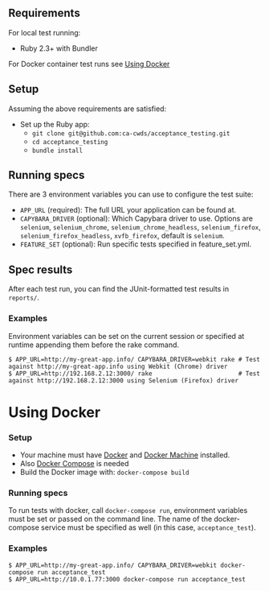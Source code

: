 ## Requirements
For local test running:
- Ruby 2.3+ with Bundler

For Docker container test runs see [Using Docker](#using-docker)
## Setup
Assuming the above requirements are satisfied:

- Set up the Ruby app:
  - `git clone git@github.com:ca-cwds/acceptance_testing.git`
  - `cd acceptance_testing`
  - `bundle install`

## Running specs

There are 3 environment variables you can use to configure the test suite:
- `APP_URL` (required): The full URL your application can be found at.
- `CAPYBARA_DRIVER` (optional): Which Capybara driver to use. Options are `selenium`, `selenium_chrome`, `selenium_chrome_headless`, `selenium_firefox`, `selenium_firefox_headless`, `xvfb_firefox`, default is `selenium`.
- `FEATURE_SET` (optional): Run specific tests specified in feature_set.yml.

## Spec results

After each test run, you can find the JUnit-formatted test results in `reports/`.

### Examples

Environment variables can be set on the current session or specified at runtime appending them before the rake command.

```
$ APP_URL=http://my-great-app.info/ CAPYBARA_DRIVER=webkit rake # Test against http://my-great-app.info using Webkit (Chrome) driver
$ APP_URL=http://192.168.2.12:3000/ rake                        # Test against http://192.168.2.12:3000 using Selenium (Firefox) driver
```

# Using Docker

### Setup
- Your machine must have [Docker](https://docs.docker.com/engine/installation/) and [Docker Machine](https://docs.docker.com/docker-for-windows/) installed.
- Also [Docker Compose](https://docs.docker.com/compose/) is needed
- Build the Docker image with: `docker-compose build`


### Running specs
To run tests with docker, call `docker-compose run`, environment variables must be set or passed on the command line.
The name of the docker-compose service must be specified as well (in this case, `acceptance_test`). 

### Examples
```
$ APP_URL=http://my-great-app.info/ CAPYBARA_DRIVER=webkit docker-compose run acceptance_test
$ APP_URL=http://10.0.1.77:3000 docker-compose run acceptance_test
```

